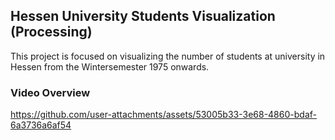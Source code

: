 ## Hessen University Students Visualization (Processing)

This project is focused on visualizing the number of students at university in Hessen from the Wintersemester 1975 onwards.

### Video Overview

https://github.com/user-attachments/assets/53005b33-3e68-4860-bdaf-6a3736a6af54

